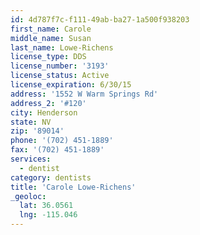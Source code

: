 ```yaml
---
id: 4d787f7c-f111-49ab-ba27-1a500f938203
first_name: Carole
middle_name: Susan
last_name: Lowe-Richens
license_type: DDS
license_number: '3193'
license_status: Active
license_expiration: 6/30/15
address: '1552 W Warm Springs Rd'
address_2: '#120'
city: Henderson
state: NV
zip: '89014'
phone: '(702) 451-1889'
fax: '(702) 451-1889'
services:
  - dentist
category: dentists
title: 'Carole Lowe-Richens'
_geoloc:
  lat: 36.0561
  lng: -115.046
---
```

